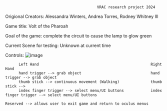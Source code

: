                                              VRAC research project 2024

Origional Creators:           Alessandra Winters, Andrea Torres, Rodney Whitney III

Game title:                   Volt of the Pharoah

Goal of the game:             complete the circuit to cause the lamp to glow green

Current Scene for testing:    Unknown at current time

Controls: 
![image](https://github.com/user-attachments/assets/57ec3ea9-1ece-4e1e-8012-a02ab8b51196)

          Left Hand                                                  Right Hand
          hand trigger --> grab object                               hand trigger --> grab object
          thumb stick --> continuous movement (Walking)              thumb stick -->
          index finger trigger --> select menu/UI buttons            index finger trigger --> select menu/UI buttons
                                                                     Reserved --> allows user to exit game and return to oculus menus
